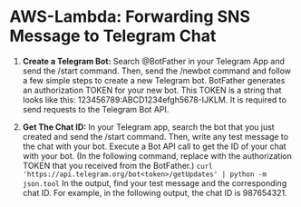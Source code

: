 # AWS-Lambda: Forwarding SNS Message to Telegram Chat

1.  **Create a Telegram Bot:** 
Search @BotFather in your Telegram App and send the /start command. Then, send the /newbot command and follow a few simple steps to create a new Telegram bot.
BotFather generates an authorization TOKEN for your new bot. This TOKEN is a string that looks like this: 123456789:ABCD1234efgh5678-IJKLM. It is required to send requests to the Telegram Bot API.

2. **Get The Chat ID:**
In your Telegram app, search the bot that you just created and send the /start command. Then, write any test message to the chat with your bot.
Execute a Bot API call to get the ID of your chat with your bot. (In the following command, replace <token> with the authorization TOKEN that you received from the BotFather.)
`curl 'https://api.telegram.org/bot<token>/getUpdates' | python -m json.tool`
In the output, find your test message and the corresponding chat ID. For example, in the following output, the chat ID is 987654321.

